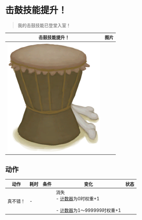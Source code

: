 # 击鼓技能提升！  
> 我的击鼓技能已登堂入室！  
  
  击鼓技能提升！  |   图片   
 ----  |  ----:   
   |  ![](Sprite/Drum.png)   
  
## 动作  
动作  |  耗时  |  条件  |  变化  |  状态  
----  |  ----  |  ----  |  ----  |  ----  
真不错！<br>  |  -  |    |  消失<br>- [计数器](TickCounter.md)为0时权重+1<br><br>- [计数器](TickCounter.md)为1～999999时权重+1<br>  |    
